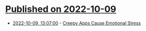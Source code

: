 # [Published on 2022-10-09](index.md)

* [2022-10-09, 13:07:00](https://soylentnews.org/article.pl?sid=22/10/08/1852217&from=rss) - [Creepy Apps Cause Emotional Stress](https://soylentnews.org/article.pl?sid=22/10/08/1852217&from=rss)
